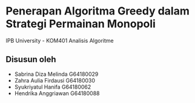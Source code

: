 # Penerapan Algoritma Greedy dalam Strategi Permainan Monopoli
IPB University - KOM401 Analisis Algoritme

## Disusun oleh
- Sabrina Diza Melinda  G64180029
- Zahra Aulia Firdausi  G64180030
- Syukriyatul Hanifa    G64180062
- Hendrika Anggriawan   G64180088
